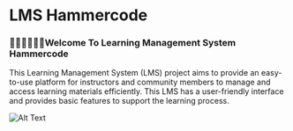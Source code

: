 # LMS Hammercode

### 👨🏼‍💻👨🏼‍🏫Welcome To Learning Management System Hammercode

This Learning Management System (LMS) project aims to provide an easy-to-use platform for instructors and community members to manage and access learning materials efficiently. This LMS has a user-friendly interface and provides basic features to support the learning process.

![Alt Text](https://cdn.dribbble.com/userupload/4087544/file/original-dadbc701afbf5082f40cceeaf5a0b215.png?resize=752x)
